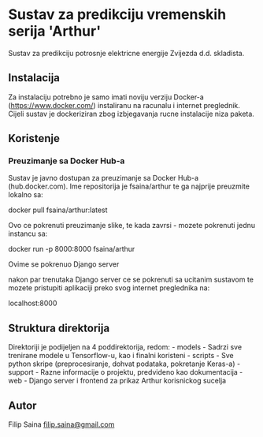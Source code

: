 # Sustav za predikciju vremenskih serija 'Arthur'

Sustav za predikciju potrosnje elektricne energije Zvijezda d.d. skladista.

## Instalacija

Za instalaciju potrebno je samo imati noviju verziju Docker-a (https://www.docker.com/)
instaliranu na racunalu i internet preglednik. Cijeli sustav je dockeriziran zbog 
izbjegavanja rucne instalacije niza paketa.

## Koristenje

### Preuzimanje sa Docker Hub-a
Sustav je javno dostupan za preuzimanje sa Docker Hub-a (hub.docker.com).
Ime repositorija je fsaina/arthur te ga najprije preuzmite lokalno sa:

docker pull fsaina/arthur:latest

Ovo ce pokrenuti preuzimanje slike, te kada zavrsi - mozete pokrenuti
jednu instancu sa:

docker run -p 8000:8000 fsaina/arthur

Ovime se pokrenuo Django server

nakon par trenutaka Django server ce se pokrenuti sa ucitanim sustavom 
te mozete pristupiti aplikaciji preko svog internet preglednika na:

localhost:8000


## Struktura direktorija
Direktoriji je podijeljen na 4 poddirektorija, redom:
    - models - Sadrzi sve trenirane modele u Tensorflow-u, kao i finalni koristeni
    - scripts - Sve python skripe (preprocesiranje, dohvat podataka, pokretanje Keras-a)
    - support - Razne informacije o projektu, predvideno kao dokumentacija
    - web - Django server i frontend za prikaz Arthur korisnickog sucelja

## Autor

Filip Saina
filip.saina@gmail.com
